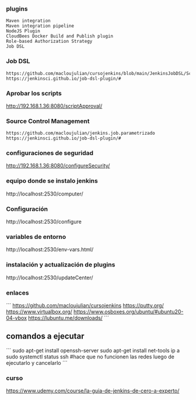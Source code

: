 
### plugins
```
Maven integration
Maven integration pipeline
NodeJS Plugin
CloudBees Docker Build and Publish plugin
Role-based Authorization Strategy
Job DSL
```


### Job DSL
```
https://github.com/macloujulian/cursojenkins/blob/main/JenkinsJobDSL/Script%20a%20utilizar%20en%20la%20secci%C3%B3n
https://jenkinsci.github.io/job-dsl-plugin/#
```

### Aprobar los scripts
http://192.168.1.36:8080/scriptApproval/

### Source Control Management
```
https://github.com/macloujulian/jenkins.job.parametrizado
https://jenkinsci.github.io/job-dsl-plugin/#

```


### configuraciones de seguridad
http://192.168.1.36:8080/configureSecurity/

### equipo donde se instalo jenkins
http://localhost:2530/computer/

### Configuración
http://localhost:2530/configure


### variables de entorno
http://localhost:2530/env-vars.html/


### instalación y actualización de plugins
http://localhost:2530/updateCenter/

### enlaces
´´´
https://github.com/macloujulian/cursojenkins
https://putty.org/
https://www.virtualbox.org/
https://www.osboxes.org/ubuntu/#ubuntu20-04-vbox
https://lubuntu.me/downloads/
´´´

## comandos a ejecutar
´´´
sudo apt-get install openssh-server
sudo apt-get install net-tools
ip a
sudo systemctl status ssh #hace que no funcionen las redes luego de ejecutarlo y cancelarlo
´´´

### curso
https://www.udemy.com/course/la-guia-de-jenkins-de-cero-a-experto/
